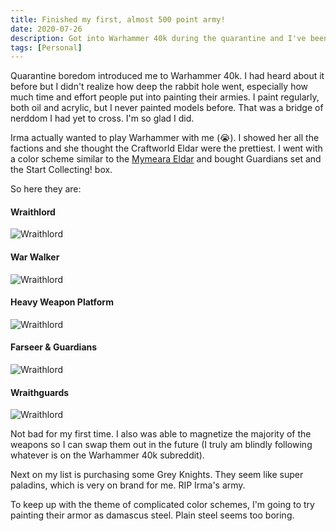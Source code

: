 ```yaml
---
title: Finished my first, almost 500 point army!
date: 2020-07-26
description: Got into Warhammer 40k during the quarantine and I've been hooked ever since. RIP bank account.
tags: [Personal]
---
```


Quarantine boredom introduced me to Warhammer 40k. I had heard about it before but I didn't realize how deep the rabbit hole went, especially how much time and effort people put into painting their armies. I paint regularly, both oil and acrylic, but I never painted models before. That was a bridge of nerddom I had yet to cross. I'm so glad I did.

Irma actually wanted to play Warhammer with me (😭). I showed her all the factions and she thought the Craftworld Eldar were the prettiest. I went with a color scheme similar to the [Mymeara Eldar](https://wh40k.lexicanum.com/wiki/Mymeara) and bought Guardians set and the Start Collecting! box.

So here they are:

#### Wraithlord

![Wraithlord](https://s3.us-east-2.amazonaws.com/caryssa-perez-images/posts/wraithlord.jpg)

#### War Walker


![Wraithlord](https://s3.us-east-2.amazonaws.com/caryssa-perez-images/posts/warwalker.jpg)

#### Heavy Weapon Platform


![Wraithlord](https://s3.us-east-2.amazonaws.com/caryssa-perez-images/posts/heavyweapon.jpg)

#### Farseer & Guardians


![Wraithlord](https://s3.us-east-2.amazonaws.com/caryssa-perez-images/posts/farseer_guardians.jpg)

#### Wraithguards

![Wraithlord](https://s3.us-east-2.amazonaws.com/caryssa-perez-images/posts/wraithguard.jpg)

Not bad for my first time. I also was able to magnetize the majority of the weapons so I can swap them out in the future (I truly am blindly following whatever is on the Warhammer 40k subreddit).

Next on my list is purchasing some Grey Knights. They seem like super paladins, which is very on brand for me. RIP Irma's army.

To keep up with the theme of complicated color schemes, I'm going to try painting their armor as damascus steel. Plain steel seems too boring.